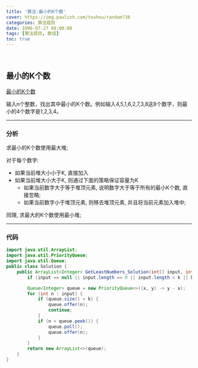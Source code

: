 ```yaml
---
title: '算法:最小的K个数'
cover: https://img.paulzzh.com/touhou/random?38
categories: 算法题目
date: 1996-07-27 08:00:00
tags: [算法题目, 数组]
toc: true
---
```


<br/>

<!--more-->

## 最小的K个数

[最小的K个数](https://www.nowcoder.com/practice/6a296eb82cf844ca8539b57c23e6e9bf?tpId=13&tqId=11182&tPage=2&rp=1&ru=%2Fta%2Fcoding-interviews&qru=%2Fta%2Fcoding-interviews%2Fquestion-ranking)

输入n个整数，找出其中最小的K个数。例如输入4,5,1,6,2,7,3,8这8个数字，则最小的4个数字是1,2,3,4。

****

### 分析

求最小的K个数使用最大堆;

对于每个数字:

-   如果当前堆大小小于K, 直接加入
-   如果当前堆大小大于K, 则通过下面的策略保证容量为K
    -   如果当前数字大于等于堆顶元素, 说明数字大于等于所有的最小K个数, 直接忽略;
    -   如果当前数字小于堆顶元素, 则移去堆顶元素, 并且将当前元素加入堆中;

同理, 求最大的K个数使用最小堆;

****

### 代码

```java
import java.util.ArrayList;
import java.util.PriorityQueue;
import java.util.Queue;
public class Solution {
    public ArrayList<Integer> GetLeastNumbers_Solution(int[] input, int k) {
        if (input == null || input.length == 0 || input.length < k || k == 0) return new ArrayList<>();

        Queue<Integer> queue = new PriorityQueue<>((x, y) -> y - x);
        for (int n : input) {
            if (queue.size() < k) {
                queue.offer(n);
                continue;
            }
            if (n < queue.peek()) {
                queue.poll();
                queue.offer(n);
            }
        }
        return new ArrayList<>(queue);
    }
}
```

